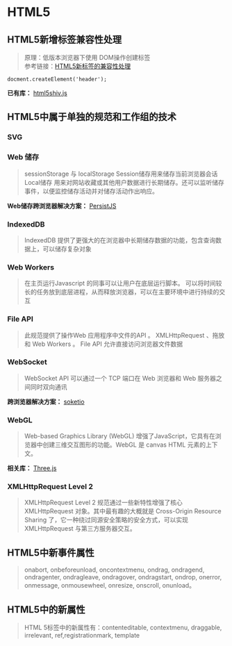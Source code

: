 # HTML5

## HTML5新增标签兼容性处理

>原理：低版本浏览器下使用 DOM操作创建标签  
>参考链接：[HTML5新标签的兼容性处理](https://www.cnblogs.com/kaizi/p/7245517.html)

```
docment.createElement('header');
```

**已有库：** [html5shiv.js](https://github.com/aFarkas/html5shiv)

## HTML5中属于单独的规范和工作组的技术

### SVG 

### Web 储存

> sessionStorage 与 localStorage 
> Session储存用来储存当前浏览器会话
> Local储存 用来对网站收藏或其他用户数据进行长期储存。还可以监听储存事件，以便监控储存活动并对储存活动作出响应。

**Web储存跨浏览器解决方案：** [PersistJS](https://github.com/jeremydurham/persist-js)

### IndexedDB
> IndexedDB 提供了更强大的在浏览器中长期储存数据的功能，包含查询数据上，可以储存复杂对象

### Web Workers 
> 在主页运行Javascript 的同事可以让用户在底层运行脚本。 可以将时间较长的任务放到底层进程，从而释放浏览器，可以在主要环境中进行持续的交互 

### File API
> 此规范提供了操作Web 应用程序中文件的API 。 XMLHttpRequest 、拖放 和 Web Workers 。  File API 允许直接访问浏览器文件数据

### WebSocket 
>WebSocket API 可以通过一个 TCP 端口在 Web 浏览器和 Web 服务器之间同时双向通讯

**跨浏览器解决方案：** [soketio](https://github.com/socketio/socket.io)

### WebGL 
> Web-based Graphics Library (WebGL) 增强了JavaScript，它具有在浏览器中创建三维交互图形的功能。WebGL 是 canvas HTML 元素的上下文。

**相关库：** [Three.js](https://github.com/mrdoob/three.js)

### XMLHttpRequest Level 2
> XMLHttpRequest Level 2 规范通过一些新特性增强了核心 XMLHttpRequest 对象。其中最有趣的大概就是 Cross-Origin Resource Sharing 了，它一种绕过同源安全策略的安全方式，可以实现 XMLHttpRequest 与第三方服务器交互。

## HTML5中新事件属性
> onabort, onbeforeunload, oncontextmenu, ondrag, ondragend, ondragenter, ondragleave, ondragover, ondragstart, ondrop, onerror, onmessage, onmousewheel, onresize, onscroll, onunload。

## HTML5中的新属性
> HTML 5标签中的新属性有：contenteditable, contextmenu, draggable, irrelevant, ref,registrationmark, template
